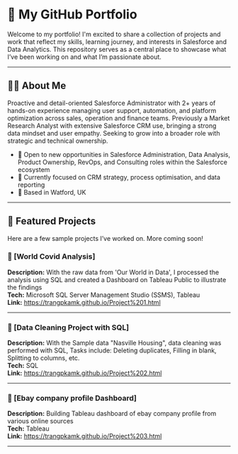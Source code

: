 # 🌟 My GitHub Portfolio

Welcome to my portfolio! I'm excited to share a collection of projects and work that reflect my skills, learning journey, and interests in Salesforce and Data Analytics. This repository serves as a central place to showcase what I’ve been working on and what I’m passionate about.

---

## 👩‍💻 About Me

Proactive and detail-oriented Salesforce Administrator with 2+ years of hands-on
experience managing user support, automation, and platform optimization across sales,
operation and finance teams. Previously a Market Research Analyst with extensive
Salesforce CRM use, bringing a strong data mindset and user empathy. Seeking to grow
into a broader role with strategic and technical ownership.

- 💼 Open to new opportunities in Salesforce Administration, Data Analysis, Product Ownership, RevOps, and Consulting roles within the Salesforce ecosystem  
- 🎯 Currently focused on CRM strategy, process optimisation, and data reporting  
- 📍 Based in Watford, UK

---

## 📂 Featured Projects

Here are a few sample projects I’ve worked on. More coming soon!

### 📌 [World Covid Analysis]
**Description:** With the raw data from 'Our World in Data', I processed the analysis using SQL and created a Dashboard on Tableau Public to illustrate the findings <br> 
**Tech:** Microsoft SQL Server Management Studio (SSMS), Tableau <br>
**Link:** https://trangpkamk.github.io/Project%201.html

---

### 📌 [Data Cleaning Project with SQL]
**Description:** With the Sample data "Nasville Housing", data cleaning was performed with SQL, Tasks include: Deleting duplicates, Filling in blank, Splitting to columns, etc. <br>
**Tech:** SQL<br>
**Link:** https://trangpkamk.github.io/Project%202.html

---

### 📌 [Ebay company profile Dashboard]
**Description:** Building Tableau dashboard of ebay company profile from various online sources<br>
**Tech:** Tableau<br>
**Link:** https://trangpkamk.github.io/Project%203.html

---

